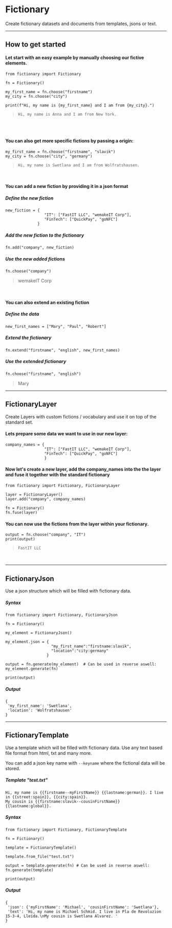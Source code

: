 # Fictionary

Create fictionary datasets and documents from templates, jsons or text. 

---
## How to get started

#### Let start with an easy example by manually choosing our fictive elements.

```
from fictionary import Fictionary

fn = Fictionary()

my_first_name = fn.choose("firstname")
my_city = fn.choose("city")

print(f"Hi, my name is {my_first_name} and I am from {my_city}.")
```

> ``Hi, my name is Anna and I am from New York.``
<br>
<br>



#### You can also get more specific fictions by passing a origin:
```
my_first_name = fn.choose("firstname", "slavik")
my_city = fn.choose("city", "germany")
```
> ``Hi, my name is Swetlana and I am from Wolfratshausen.``

<br>

#### You can add a new fiction by providing it in a json format

##### Define the new fiction
```
new_fiction = {
                 "IT": ["FastIT LLC", "wemakeIT Corp"],
                 "FinTech": ["QuickPay", "goNFC"]
              }
```

##### Add the new fiction to the fictionary
```
fn.add("company", new_fiction)
```

##### Use the new added fictions
```
fn.choose("company")
```
> wemakeIT Corp

<br>

#### You can also extend an existing fiction

##### Define the data
```
new_first_names = ["Mary", "Paul", "Robert"]
```

##### Extend the fictionary
```
fn.extend("firstname", "english", new_first_names)
```

##### Use the extended fictionary
```
fn.choose("firstname", "english")
```
> Mary
---

## FictionaryLayer

Create Layers with custom fictions / vocabulary and use it on top of the standard set.

#### Lets prepare some data we want to use in our new layer:
```
company_names = {
                 "IT": ["FastIT LLC", "wemakeIT Corp"],
                 "FinTech": ["QuickPay", "goNFC"]
                 }
```

#### Now let's create a new layer, add the company_names into the the layer and fuse it together with the standard fictionary
```
from fictionary import Fictionary, FictionaryLayer

layer = FictionaryLayer()
layer.add("company", company_names)

fn = Fictionary()
fn.fuse(layer)
```


#### You can now use the fictions from the layer within your fictionary.
```
output = fn.choose("company", "IT")
print(output)
```
> ``FastIT LLC``

<br>



---

## FictionaryJson

Use a json structure which will be filled with fictionary data. 

##### Syntax

```
from fictionary import Fictionary, FictionaryJson

fn = Fictionary()

my_element = FictionaryJson()

my_element.json = {
                    "my_first_name":"firstname:slavik",
                    "location":"city:germany"
                  }

output = fn.generate(my_element)  # Can be used in reverse aswell: my_element.generate(fn)

print(output)
```

##### Output

```
{
 'my_first_name': 'Swetlana', 
 'location': 'Wolfratshausen'
}
```




---

## FictionaryTemplate

Use a template which will be filled with fictionary data. Use any text based file format from html, txt and many more.

You can add a json key name with ``--keyname`` where the fictional data will be stored.

##### Template "test.txt"
```
Hi, my name is {{firstname--myFirstName}} {{lastname:german}}. I live in {{street:spain}}, {{city:spain}}.
My cousin is {{firstname:slavik--cousinFirstName}} {{lastname:global}}. 
```


##### Syntax
```
from fictionary import Fictionary, FictionaryTemplate

fn = Fictionary()

template = FictionaryTemplate()

template.from_file("test.txt") 

output = template.generate(fn) # Can be used in reverse aswell: fn.generate(template)

print(output)
```


##### Output
```
{
 'json': {'myFirstName': 'Michael', 'cousinFirstName': 'Swetlana'}, 
 'text': 'Hi, my name is Michael Schmid. I live in Pla de Revoluzion 15-3-4, Lleida.\nMy cousin is Swetlana Alvarez. '
}
```
